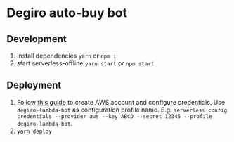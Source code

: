 # Degiro auto-buy bot

## Development

1. install dependencies `yarn` or `npm i`
2. start serverless-offline `yarn start` or `npm start`

## Deployment

1. Follow [this guide](https://www.serverless.com/framework/docs/providers/aws/guide/credentials/) to create AWS account and configure credentials. Use `degiro-lambda-bot` as configuration profile name. E.g. `serverless config credentials --provider aws --key ABCD --secret 12345 --profile degiro-lambda-bot`.
2. `yarn deploy`
